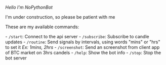 *Hello I'm NoPythonBot*

I'm under construction, so please be patient with me

These are my available commands:

\- `/start`: Connect to the api server
\- `/subscribe`: Subscribe to candle updates
\- `/routine`: Send signals by intervals, using words "mins" or "hrs" to set it _Ex: 1mins, 2hrs_
\- `/screenshot`: Send an screenshot from client app of BTC market on 3hrs candels
\- `/help`: Show the bot info
\- `/stop`: Stop the bot server